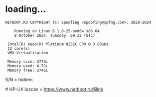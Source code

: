 # loading...
```
NETBOOT.RU COPYRIGHT (C) Spoofing <spoofing@spfng.com>, 2020-2024

	Running on Linux 6.1.0-25-amd64 x86_64
	8 October 2024, Tuesday, 09:32 (UTC)

 Intel(R) Xeon(R) Platinum 8252C CPU @ 3.80GHz
 12 core(s)
 VMX-Virtualisation

 Memory size: 377Gi
 Memory used: 4.7Gi
 Memory free: 374Gi
```
S/N = hidden

\# HP-UX ioscan = https://www.netboot.ru/$link
